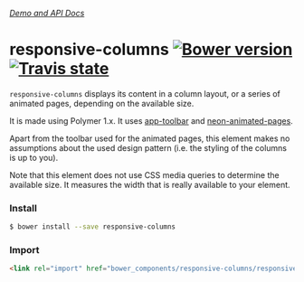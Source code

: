 _[Demo and API Docs](https://juravenator.github.io/responsive-columns/)_

responsive-columns [![Bower version](https://badge.fury.io/bo/responsive-columns.svg)](https://badge.fury.io/bo/responsive-columns) [![Travis state](https://api.travis-ci.org/Juravenator/responsive-columns.svg?branch=master)](https://travis-ci.org/Juravenator/responsive-columns)
=========


`responsive-columns` displays its content in a column layout, or a series of
animated pages, depending on the available size.

It is made using Polymer 1.x. It uses
[app-toolbar](https://elements.polymer-project.org/elements/app-layout?active=app-toolbar) and [neon-animated-pages](https://elements.polymer-project.org/elements/neon-animation?active=neon-animated-pages).

Apart from the toolbar used for the animated pages, this element makes no
assumptions about the used design pattern (i.e. the styling of the columns is up
to you).

Note that this element does not use CSS media queries to determine the available
size. It measures the width that is really available to your element.

### Install

```bash
$ bower install --save responsive-columns
```

### Import

```html
<link rel="import" href="bower_components/responsive-columns/responsive-columns.html">
```
